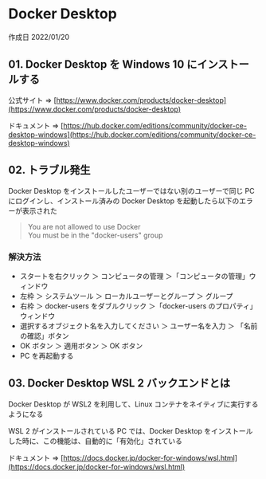 # Docker Desktop

作成日 2022/01/20

## 01. Docker Desktop を Windows 10 にインストールする

公式サイト => [https://www.docker.com/products/docker-desktop](https://www.docker.com/products/docker-desktop)

ドキュメント => [https://hub.docker.com/editions/community/docker-ce-desktop-windows](https://hub.docker.com/editions/community/docker-ce-desktop-windows)

## 02. トラブル発生

Docker Desktop をインストールしたユーザーではない別のユーザーで同じ PC にログインし、インストール済みの Docker
Desktop を起動したら以下のエラーが表示された

> You are not allowed to use Docker\
> You must be in the "docker-users" group

### 解決方法

- スタートを右クリック ＞ コンピュータの管理 ＞「コンピュータの管理」ウィンドウ
- 左枠 ＞ システムツール ＞ ローカルユーザーとグループ ＞ グループ
- 右枠 ＞ docker-users をダブルクリック ＞「docker-users のプロパティ」ウィンドウ
- 選択するオブジェクト名を入力してください ＞ ユーザー名を入力 ＞ 「名前の確認」ボタン
- OK ボタン ＞ 適用ボタン ＞ OK ボタン
- PC を再起動する

## 03. Docker Desktop WSL 2 バックエンドとは

Docker Desktop が WSL2 を利用して、Linux コンテナをネイティブに実行するようになる

WSL 2 がインストールされている PC では、Docker Desktop をインストールした時に、この機能は、自動的に「有効化」されている

ドキュメント => [https://docs.docker.jp/docker-for-windows/wsl.html](https://docs.docker.jp/docker-for-windows/wsl.html)

